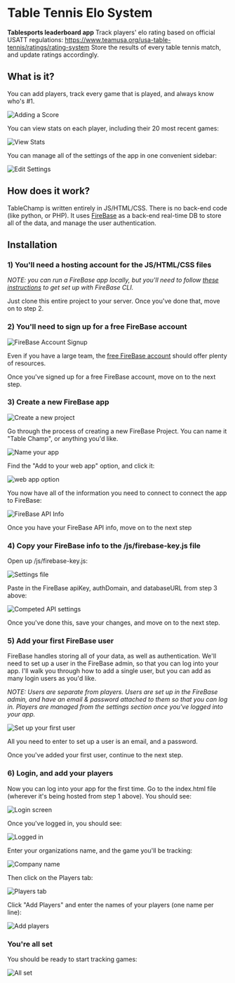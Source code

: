 # Table Tennis Elo System

**Tablesports leaderboard app**
Track players' elo rating based on official USATT regulations: https://www.teamusa.org/usa-table-tennis/ratings/rating-system
Store the results of every table tennis match, and update ratings accordingly.

## What is it?

You can add players, track every game that is played, and always know who's #1.

![Adding a Score](http://tablechamp.com/img/13.gif)

You can view stats on each player, including their 20 most recent games:

![View Stats](http://tablechamp.com/img/12.gif)

You can manage all of the settings of the app in one convenient sidebar:

![Edit Settings](http://tablechamp.com/img/11.gif)


## How does it work?

TableChamp is written entirely in JS/HTML/CSS. There is no back-end code (like python, or PHP). It uses [FireBase](https://firebase.google.com/) as a back-end real-time DB to store all of the data, and manage the user authentication.

## Installation

### 1) You'll need a hosting account for the JS/HTML/CSS files

*NOTE: you can run a FireBase app locally, but you'll need to follow [these instructions](https://firebase.google.com/docs/cli/) to get set up with FireBase CLI.*

Just clone this entire project to your server. Once you've done that, move on to step 2.

### 2) You'll need to sign up for a free FireBase account

![FireBase Account Signup](http://tablechamp.com/img/onboarding-step-1.png)

Even if you have a large team, the [free FireBase account](https://firebase.google.com/pricing/) should offer plenty of resources. 

Once you've signed up for a free FireBase account, move on to the next step.

### 3) Create a new FireBase app

![Create a new project](http://tablechamp.com/img/onboarding-step-2.png)

Go through the process of creating a new FireBase Project. You can name it "Table Champ", or anything you'd like.

![Name your app](http://tablechamp.com/img/onboarding-step-3.png)

Find the "Add to your web app" option, and click it:

![web app option](http://tablechamp.com/img/onboarding-step-4.png)

You now have all of the information you need to connect to connect the app to FireBase:

![FireBase API Info](http://tablechamp.com/img/onboarding-step-5.png)

Once you have your FireBase API info, move on to the next step

### 4) Copy your FireBase info to the /js/firebase-key.js file

Open up /js/firebase-key.js:

![Settings file](http://tablechamp.com/img/9.png)

Paste in the FireBase apiKey, authDomain, and databaseURL from step 3 above:

![Competed API settings](http://tablechamp.com/img/8.png)

Once you've done this, save your changes, and move on to the next step.

### 5) Add your first FireBase user

FireBase handles storing all of your data, as well as authentication. We'll need to set up a user in the FireBase admin, so that you can log into your app. I'll walk you through how to add a single user, but you can add as many login users as you'd like.

*NOTE: Users are separate from players. Users are set up in the FireBase admin, and have an email & password attached to them so that you can log in. Players are managed from the settings section once you've logged into your app.*

![Set up your first user](http://tablechamp.com/img/7.gif)

All you need to enter to set up a user is an email, and a password.

Once you've added your first user, continue to the next step.

### 6) Login, and add your players

Now you can log into your app for the first time. Go to the index.html file (wherever it's being hosted from step 1 above). You should see:

![Login screen](http://tablechamp.com/img/6.png)

Once you've logged in, you should see:

![Logged in](http://tablechamp.com/img/5.png)

Enter your organizations name, and the game you'll be tracking:

![Company name](http://tablechamp.com/img/4.png)

Then click on the Players tab:

![Players tab](http://tablechamp.com/img/3.png)

Click "Add Players" and enter the names of your players (one name per line):

![Add players](http://tablechamp.com/img/2.png)

### You're all set

You should be ready to start tracking games:

![All set](http://tablechamp.com/img/1.png)
